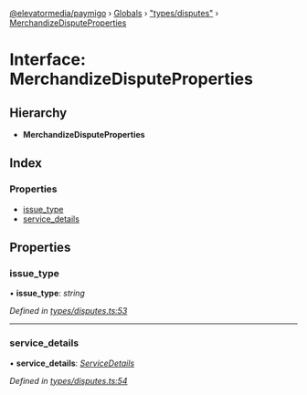[@elevatormedia/paymigo](../README.md) › [Globals](../globals.md) › ["types/disputes"](../modules/_types_disputes_.md) › [MerchandizeDisputeProperties](_types_disputes_.merchandizedisputeproperties.md)

# Interface: MerchandizeDisputeProperties

## Hierarchy

-   **MerchandizeDisputeProperties**

## Index

### Properties

-   [issue_type](_types_disputes_.merchandizedisputeproperties.md#issue_type)
-   [service_details](_types_disputes_.merchandizedisputeproperties.md#service_details)

## Properties

### issue_type

• **issue_type**: _string_

_Defined in [types/disputes.ts:53](https://github.com/ELEVATORmedia/paymigo/blob/396f1ec/src/types/disputes.ts#L53)_

---

### service_details

• **service_details**: _[ServiceDetails](_types_disputes_.servicedetails.md)_

_Defined in [types/disputes.ts:54](https://github.com/ELEVATORmedia/paymigo/blob/396f1ec/src/types/disputes.ts#L54)_
